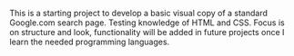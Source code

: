 This is a starting project to develop a basic visual copy of a standard Google.com search page. Testing knowledge of HTML and CSS.
Focus is on structure and look, functionality will be added in future projects once I learn the needed programming languages.
